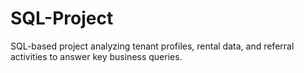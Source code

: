 # SQL-Project
SQL-based project analyzing tenant profiles, rental data, and referral activities to answer key business queries.
